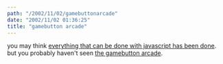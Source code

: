 ```yaml
---
path: "/2002/11/02/gamebuttonarcade" 
date: "2002/11/02 01:36:25" 
title: "gamebutton arcade" 
---
```

<p>you may think <a href="http://www.ideafinder.com/resource/archives/wow-duell.htm">everything that can be done with javascript has been done</a>. but you probably haven't seen  <a href="http://kisrael.com/features/gb.html">the gamebutton arcade</a>.</p>